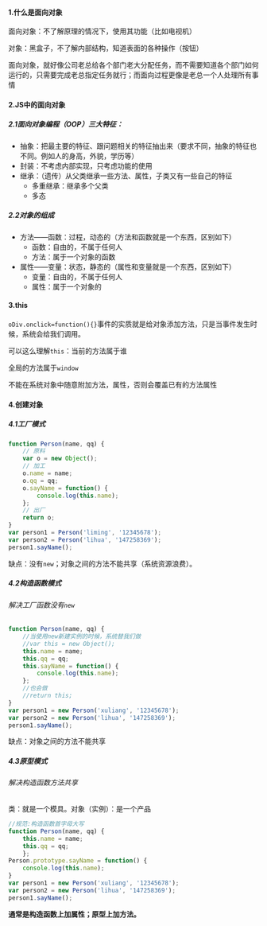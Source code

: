 #### 1.什么是面向对象

面向对象：不了解原理的情况下，使用其功能（比如电视机）

对象：黑盒子，不了解内部结构，知道表面的各种操作（按钮）

面向对象，就好像公司老总给各个部门老大分配任务，而不需要知道各个部门如何运行的，只需要完成老总指定任务就行；而面向过程更像是老总一个人处理所有事情

#### 2.JS中的面向对象

##### 2.1面向对象编程（OOP）三大特征：

- 抽象：把最主要的特征、跟问题相关的特征抽出来（要求不同，抽象的特征也不同。例如人的身高，外貌，学历等）
- 封装：不考虑内部实现，只考虑功能的使用
- 继承：（遗传）从父类继承一些方法、属性，子类又有一些自己的特征
  - 多重继承：继承多个父类
  - 多态

##### 2.2对象的组成

- 方法——函数：过程，动态的（方法和函数就是一个东西，区别如下）
  - 函数：自由的，不属于任何人
  - 方法：属于一个对象的函数
- 属性——变量：状态，静态的（属性和变量就是一个东西，区别如下）
  - 变量：自由的，不属于任何人
  - 属性：属于一个对象的

#### 3.this

`oDiv.onclick=function(){}`事件的实质就是给对象添加方法，只是当事件发生时候，系统会给我们调用。

可以这么理解`this`：当前的方法属于谁

全局的方法属于`window`

不能在系统对象中随意附加方法，属性，否则会覆盖已有的方法属性

#### 4.创建对象

##### 4.1工厂模式

```js
function Person(name, qq) {
    // 原料
    var o = new Object();
    // 加工
    o.name = name;
    o.qq = qq;
    o.sayName = function() {
        console.log(this.name);
    };
    // 出厂
    return o;
}
var person1 = Person('liming', '12345678');
var person2 = Person('lihua', '147258369');
person1.sayName();
```

缺点：没有`new`；对象之间的方法不能共享（系统资源浪费）。

##### 4.2构造函数模式

###### 解决工厂函数没有`new`

```js
function Person(name, qq) {
    //当使用new新建实例的时候，系统替我们做
    //var this = new Object();
    this.name = name;
    this.qq = qq;
    this.sayName = function() {
        console.log(this.name);
    };
    //也会做
    //return this;
}
var person1 = new Person('xuliang', '12345678');
var person2 = new Person('lihua', '147258369');
person1.sayName();
```

缺点：对象之间的方法不能共享

##### 4.3原型模式

###### 解决构造函数方法共享

类：就是一个模具。对象（实例）：是一个产品

```js
//规范:构造函数首字母大写
function Person(name, qq) {
    this.name = name;
    this.qq = qq;
    };
Person.prototype.sayName = function() {
    console.log(this.name);
}
var person1 = new Person('xuliang', '12345678');
var person2 = new Person('lihua', '147258369');
person1.sayName();
```

**通常是构造函数上加属性；原型上加方法。**

